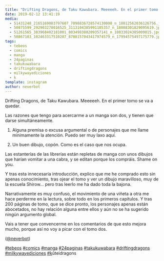 ```yaml
---
title: "Drifting Dragons, de Taku Kawubara. Meeeeeh. En el primer tomo se va a quedar"
date: 2019-02-12 13:41:19
media: 
  - 51431248_2165169003797607_7098836728574130000_n_18012562036126756.jpg
  - 50875599_292903278016525_3113104385991105357_n_18008301829095619.jpg
  - 51261565_383968402181001_803498388209357141_n_18033024385009015.jpg
  - 50867103_102463317510207_8708157043417974579_n_17994575497175779.jpg
tags: 
  - tebeos
  - comics
  - manga
  - 24paginas
  - takukuwabara
  - driftingdragons
  - milkywayediciones
  - k
template: instagram
author: neverbot
---
```


Drifting Dragons, de Taku Kawubara. Meeeeeh. En el primer tomo se va a quedar.

Las razones que tengo para acercarme a un manga son dos, y tienen que darse simultáneamente.

1) Alguna premisa o excusa argumental o de personajes que me llame mínimamente la atención. Puedo ser muy laxo aquí.

2) Un buen dibujo, copón. Como es el caso que nos ocupa.

Las estanterías de las librerías están repletas de manga con unos dibujos que harían vomitar a una cabra, y se editan porque los compráis. Shame on you.

Y tras esta innecesaria introducción, explico que me he comprado esto sin apenas conocimiento, tras ojear el tomo y ver un dibujo maravilloso, muy de la escuela Shirow... pero tras leerlo me ha dado toda la bajona.

Narrativamente es muy confuso, el movimiento de una viñeta a otra me hace perderme en la lectura, sobre todo en los primeros capítulos. Y tras 200 páginas de tomo, que se dice pronto, los personajes apenas están abocetados, no hay relación alguna entre ellos y aún no se ha sugerido ningún argumento global.

Vais a tener que convencerme en los comentarios de que esto mejora mucho, porque así no voy a picar con el tomo dos.

([@neverbot](https://instagram.com/neverbot))

[#tebeos](/tags/tebeos) [#comics](/tags/comics) [#manga](/tags/manga) [#24paginas](/tags/24paginas) [#takukuwabara](/tags/takukuwabara) [#driftingdragons](/tags/driftingdragons) [#milkywayediciones](/tags/milkywayediciones) [#k](/tags/k)ûteidragons
